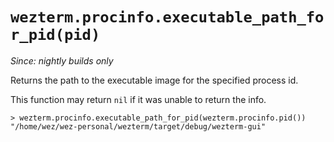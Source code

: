 # `wezterm.procinfo.executable_path_for_pid(pid)`

*Since: nightly builds only*

Returns the path to the executable image for the specified process id.

This function may return `nil` if it was unable to return the info.

```
> wezterm.procinfo.executable_path_for_pid(wezterm.procinfo.pid())
"/home/wez/wez-personal/wezterm/target/debug/wezterm-gui"
```

